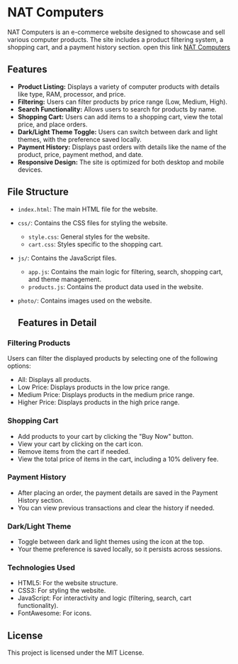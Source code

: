# NAT Computers

NAT Computers is an e-commerce website designed to showcase and sell various computer products. The site includes a product filtering system, a shopping cart, and a payment history section.
open this link <a href="">NAT Computers</a>
## Features

- **Product Listing:** Displays a variety of computer products with details like type, RAM, processor, and price.
- **Filtering:** Users can filter products by price range (Low, Medium, High).
- **Search Functionality:** Allows users to search for products by name.
- **Shopping Cart:** Users can add items to a shopping cart, view the total price, and place orders.
- **Dark/Light Theme Toggle:** Users can switch between dark and light themes, with the preference saved locally.
- **Payment History:** Displays past orders with details like the name of the product, price, payment method, and date.
- **Responsive Design:** The site is optimized for both desktop and mobile devices.

## File Structure

- `index.html`: The main HTML file for the website.
- `css/`: Contains the CSS files for styling the website.
  - `style.css`: General styles for the website.
  - `cart.css`: Styles specific to the shopping cart.
- `js/`: Contains the JavaScript files.
  - `app.js`: Contains the main logic for filtering, search, shopping cart, and theme management.
  - `products.js`: Contains the product data used in the website.
- `photo/`: Contains images used on the website.
  
  ## Features in Detail

 ### Filtering Products
Users can filter the displayed products by selecting one of the following options:

- All: Displays all products.
- Low Price: Displays products in the low price range.
- Medium Price: Displays products in the medium price range.
- Higher Price: Displays products in the high price range.
  
### Shopping Cart

- Add products to your cart by clicking the "Buy Now" button.
- View your cart by clicking on the cart icon.
- Remove items from the cart if needed.
- View the total price of items in the cart, including a 10% delivery fee.
  
### Payment History

- After placing an order, the payment details are saved in the Payment History section.
- You can view previous transactions and clear the history if needed.

### Dark/Light Theme
- Toggle between dark and light themes using the icon at the top.
- Your theme preference is saved locally, so it persists across sessions.

### Technologies Used

- HTML5: For the website structure.
- CSS3: For styling the website.
- JavaScript: For interactivity and logic (filtering, search, cart functionality).
- FontAwesome: For icons.

## License

This project is licensed under the MIT License.
